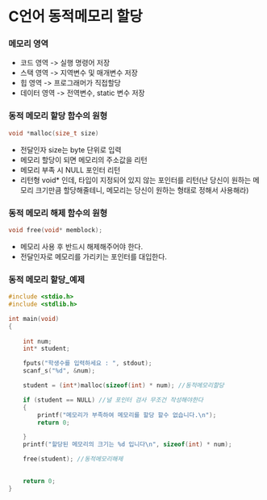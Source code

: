 # C언어 동적메모리 할당
### 메모리 영역
- 코드 영역 -> 실행 명령어 저장
- 스택 영역 -> 지역변수 및 매개변수 저장
- 힙 영역 -> 프로그래머가 직접할당
- 데이터 영역 -> 전역변수, static 변수 저장

### 동적 메모리 할당 함수의 원형
```c
void *malloc(size_t size)
```
- 전달인자 size는 byte 단위로 입력
- 메모리 할당이 되면 메모리의 주소값을 리턴
- 메모리 부족 시 NULL 포인터 리턴
- 리턴형 void* 인데, 타입이 지정되어 있지 않는 포인터를 리턴(난 당신이 원하는 메모리 크기만큼 할당해줄테니, 메모리는 당신이 원하는 형태로 정해서 사용해라)

### 동적 메모리 해제 함수의 원형
```c
void free(void* memblock);
```
- 메모리 사용 후 반드시 해제해주어야 한다.
- 전달인자로 메모리를 가리키는 포인터를 대입한다.

### 동적 메모리 할당_예제
```c
#include <stdio.h>
#include <stdlib.h>

int main(void)
{
	
	int num;
	int* student;

	fputs("학생수를 입력하세요 : ", stdout);
	scanf_s("%d", &num);

	student = (int*)malloc(sizeof(int) * num); //동적메모리할당

	if (student == NULL) //널 포인터 검사 무조건 작성해야한다 
	{
		printf("메모리가 부족하여 메모리를 할당 할수 없습니다.\n");
		return 0;

	}
	printf("할당된 메모리의 크기는 %d 입니다\n", sizeof(int) * num);

	free(student); //동적메모리해제

		
	return 0;
} 
```
